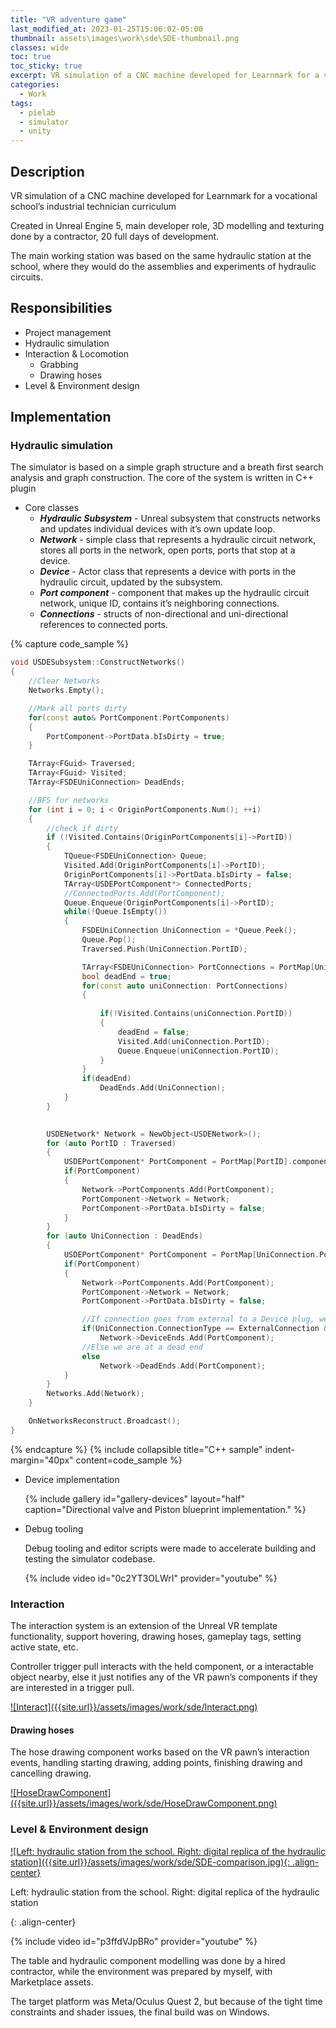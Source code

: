 ```yaml
---
title: "VR adventure game"
last_modified_at: 2023-01-25T15:06:02-05:00
thumbnail: assets\images\work\sde\SDE-thumbnail.png
classes: wide
toc: true
toc_sticky: true
excerpt: VR simulation of a CNC machine developed for Learnmark for a vocational school’s industrial technician curriculum
categories:
  - Work
tags:
  - pielab
  - simulator
  - unity 
---
```



## Description
VR simulation of a CNC machine developed for Learnmark for a vocational school’s industrial technician curriculum

Created in Unreal Engine 5, main developer role, 3D modelling and texturing done by a contractor, 20 full days of development.

The main working station was based on the same hydraulic station at the school, where they would do the assemblies and experiments of hydraulic circuits.

## Responsibilities

- Project management
- Hydraulic simulation
- Interaction & Locomotion
    - Grabbing
    - Drawing hoses
- Level & Environment design

## Implementation
### Hydraulic simulation

The simulator is based on a simple graph structure and a breath first search analysis and graph construction. The core of the system is written in C++ plugin

- Core classes
    - ***Hydraulic Subsystem*** - Unreal subsystem that constructs networks and updates individual devices with it’s own update loop.
    - ***Network*** - simple class that represents a hydraulic circuit network, stores all ports in the network, open ports, ports that stop at a device.
    - ***Device*** - Actor class that represents a device with ports in the hydraulic circuit, updated by the subsystem.
    - ***Port component*** - component that makes up the hydraulic circuit network, unique ID, contains it’s neighboring connections.
    - ***Connections*** - structs of non-directional and uni-directional references to connected ports.


{% capture code_sample %}
```cpp
void USDESubsystem::ConstructNetworks()
{
	//Clear Networks
	Networks.Empty();

	//Mark all ports dirty
	for(const auto& PortComponent:PortComponents)
	{
		PortComponent->PortData.bIsDirty = true;
	}

	TArray<FGuid> Traversed;
	TArray<FGuid> Visited;
	TArray<FSDEUniConnection> DeadEnds;

	//BFS for networks
	for (int i = 0; i < OriginPortComponents.Num(); ++i)
	{
		//check if dirty
		if (!Visited.Contains(OriginPortComponents[i]->PortID))
		{
			TQueue<FSDEUniConnection> Queue;
			Visited.Add(OriginPortComponents[i]->PortID);
			OriginPortComponents[i]->PortData.bIsDirty = false;
			TArray<USDEPortComponent*> ConnectedPorts;
			//ConnectedPorts.Add(PortComponent);
			Queue.Enqueue(OriginPortComponents[i]->PortID);
			while(!Queue.IsEmpty())
			{
				FSDEUniConnection UniConnection = *Queue.Peek();
				Queue.Pop();
				Traversed.Push(UniConnection.PortID);

				TArray<FSDEUniConnection> PortConnections = PortMap[UniConnection.PortID].connections;
				bool deadEnd = true;
				for(const auto uniConnection: PortConnections)
				{
					
					if(!Visited.Contains(uniConnection.PortID))
					{
						deadEnd = false;
						Visited.Add(uniConnection.PortID);
						Queue.Enqueue(uniConnection.PortID);
					}
				}
				if(deadEnd)
					DeadEnds.Add(UniConnection);				
			}
		}
		

		USDENetwork* Network = NewObject<USDENetwork>();
		for (auto PortID : Traversed)
		{
			USDEPortComponent* PortComponent = PortMap[PortID].component;
			if(PortComponent)
			{
				Network->PortComponents.Add(PortComponent);
				PortComponent->Network = Network;
				PortComponent->PortData.bIsDirty = false;
			}
		}
		for (auto UniConnection : DeadEnds)
		{
			USDEPortComponent* PortComponent = PortMap[UniConnection.PortID].component;
			if(PortComponent)
			{
				Network->PortComponents.Add(PortComponent);
				PortComponent->Network = Network;
				PortComponent->PortData.bIsDirty = false;

				//If connection goes from external to a Device plug, we stopped at a device that is blocking the path
				if(UniConnection.ConnectionType == ExternalConnection && PortComponent->PortData.PortType == Device)
					Network->DeviceEnds.Add(PortComponent);
				//Else we are at a dead end
				else
					Network->DeadEnds.Add(PortComponent);
			}
		}
		Networks.Add(Network);
	}

	OnNetworksReconstruct.Broadcast();
}
```
{% endcapture %}
{% include collapsible title="C++ sample" indent-margin="40px" content=code_sample %}


- Device implementation 

    {% include gallery id="gallery-devices" layout="half" caption="Directional valve and Piston blueprint implementation." %}
    
- Debug tooling
    
    Debug tooling and editor scripts were made to accelerate building and testing the simulator codebase.
    
	{% include video id="0c2YT3OLWrI" provider="youtube" %}
    
    

### Interaction

The interaction system is an extension of the Unreal VR template functionality, support hovering, drawing hoses, gameplay tags, setting active state, etc.

Controller trigger pull interacts with the held component, or a interactable object nearby, else it just notifies any of the VR pawn’s components if they are interested in a trigger pull.

<a href="{{site.url}}/assets/images/work/sde/Interact.png" class="image-popup">
	![Interact]({{site.url}}/assets/images/work/sde/Interact.png)
</a>

#### Drawing hoses

The hose drawing component works based on the VR pawn’s interaction events, handling starting drawing, adding points, finishing drawing and cancelling drawing.

<a href="{{site.url}}/assets/images/work/sde/HoseDrawComponent.png" class="image-popup">
	![HoseDrawComponent]({{site.url}}/assets/images/work/sde/HoseDrawComponent.png)
</a>

### Level & Environment design

<a href="{{site.url}}/assets/images/work/sde/SDE-comparison.jpg" class="image-popup">
	![Left: hydraulic station from the school. Right: digital replica of the hydraulic station]({{site.url}}/assets/images/work/sde/SDE-comparison.jpg){: .align-center}
</a>
<p>Left: hydraulic station from the school. Right: digital replica of the hydraulic station</p>{: .align-center}

{% include video id="p3ffdVJpBRo" provider="youtube" %}


The table and hydraulic component modelling was done by a hired contractor, while the environment was prepared by myself, with Marketplace assets. 

The target platform was Meta/Oculus Quest 2, but because of the tight time constraints and shader issues, the final build was on Windows.